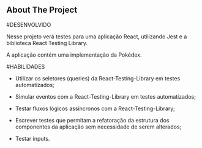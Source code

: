 <!-- ABOUT THE PROJECT -->
## About The Project

#DESENVOLVIDO

Nesse projeto verá testes para uma aplicação React, utilizando Jest e a biblioteca React Testing Library.

A aplicação contém uma implementação da Pokédex.

#HABILIDADES

- Utilizar os seletores (queries) da React-Testing-Library em testes automatizados;

- Simular eventos com a React-Testing-Library em testes automatizados;

- Testar fluxos lógicos assíncronos com a React-Testing-Library;

- Escrever testes que permitam a refatoração da estrutura dos componentes da aplicação sem necessidade de serem alterados;

- Testar inputs.
